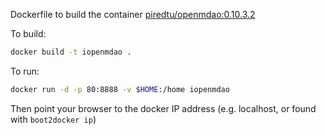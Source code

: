 Dockerfile to build the container [piredtu/openmdao:0.10.3.2](http:/hub.docker.com/u/piredtu/openmdao)

To build: 

```bash
docker build -t iopenmdao .
```

To run:

```bash
docker run -d -p 80:8888 -v $HOME:/home iopenmdao
```

Then point your browser to the docker IP address (e.g. localhost, or found with `boot2docker ip`)
